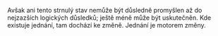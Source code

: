 <emphasis level="moderate">Avšak ani tento strnulý stav nemůže být důsledně promyšlen až do nejzazších logických důsledků;</emphasis><break time="0.5s"/> ještě méně může být uskutečněn.<break time="0.5s"/> <emphasis level="strong">Kde existuje jednání,<break time="0.3s"/> tam dochází ke změně.</emphasis><break time="0.5s"/> Jednání je motorem změny. 